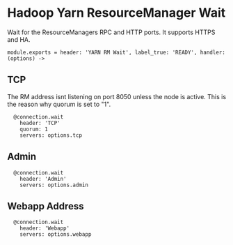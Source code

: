 
# Hadoop Yarn ResourceManager Wait

Wait for the ResourceManagers RPC and HTTP ports. It supports HTTPS and HA.

    module.exports = header: 'YARN RM Wait', label_true: 'READY', handler: (options) ->

## TCP

The RM address isnt listening on port 8050 unless the node is active. This is
the reason why quorum is set to "1".

      @connection.wait
        header: 'TCP'
        quorum: 1
        servers: options.tcp

## Admin

      @connection.wait
        header: 'Admin'
        servers: options.admin

## Webapp Address

      @connection.wait
        header: 'Webapp'
        servers: options.webapp
